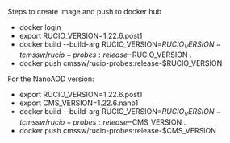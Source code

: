 Steps to create image and push to docker hub

* docker login
* export RUCIO_VERSION=1.22.6.post1
* docker build --build-arg RUCIO_VERSION=$RUCIO_VERSION -t cmssw/rucio-probes:release-$RUCIO_VERSION .
* docker push cmssw/rucio-probes:release-$RUCIO_VERSION

For the NanoAOD version:
* export RUCIO_VERSION=1.22.6.post1
* export CMS_VERSION=1.22.6.nano1
* docker build --build-arg RUCIO_VERSION=$RUCIO_VERSION -t cmssw/rucio-probes:release-$CMS_VERSION .
* docker push cmssw/rucio-probes:release-$CMS_VERSION

